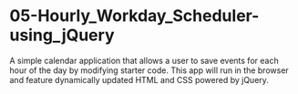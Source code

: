 # 05-Hourly_Workday_Scheduler-using_jQuery
A simple calendar application that allows a user to save events for each hour of the day by modifying starter code. This app will run in the browser and feature dynamically updated HTML and CSS powered by jQuery.
